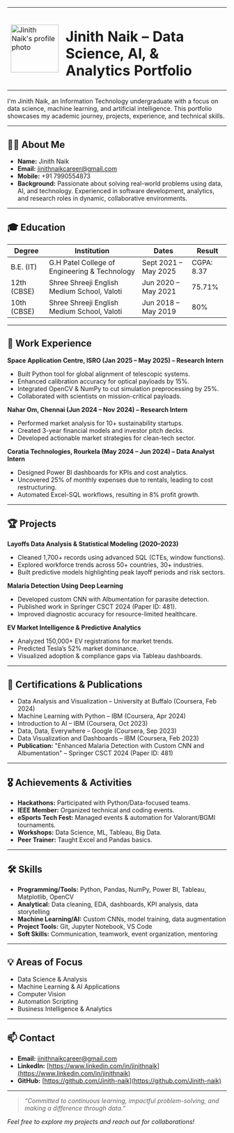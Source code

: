 <table>
  <tr>
    <td>
      <img src="Images/profilephoto.JPG" alt="Jinith Naik's profile photo" width="110"/>
    </td>
    <td>
      <h1>Jinith Naik – Data Science, AI, & Analytics Portfolio</h1>
    </td>
  </tr>
</table>

I'm Jinith Naik, an Information Technology undergraduate with a focus on data science, machine learning, and artificial intelligence. This portfolio showcases my academic journey, projects, experience, and technical skills.

---

## 🧑‍💻 About Me

- **Name:** Jinith Naik  
- **Email:** [jinithnaikcareer@gmail.com](mailto:jinithnaikcareer@gmail.com)  
- **Mobile:** +91 7990554873  
- **Background:** Passionate about solving real-world problems using data, AI, and technology. Experienced in software development, analytics, and research roles in dynamic, collaborative environments.

---

## 🎓 Education

| Degree      | Institution                                   | Dates               | Result     |
|-------------|-----------------------------------------------|---------------------|------------|
| B.E. (IT)   | G.H Patel College of Engineering & Technology | Sept 2021 – May 2025| CGPA: 8.37 |
| 12th (CBSE) | Shree Shreeji English Medium School, Valoti   | Jun 2020 – May 2021 | 75.71%     |
| 10th (CBSE) | Shree Shreeji English Medium School, Valoti   | Jun 2018 – May 2019 | 80%        |

---

## 💼 Work Experience

**Space Application Centre, ISRO (Jan 2025 – May 2025) – Research Intern**
- Built Python tool for global alignment of telescopic systems.
- Enhanced calibration accuracy for optical payloads by 15%.
- Integrated OpenCV & NumPy to cut simulation preprocessing by 25%.
- Collaborated with scientists on mission-critical payloads.

**Nahar Om, Chennai (Jun 2024 – Nov 2024) – Research Intern**
- Performed market analysis for 10+ sustainability startups.
- Created 3-year financial models and investor pitch decks.
- Developed actionable market strategies for clean-tech sector.

**Coratia Technologies, Rourkela (May 2024 – Jun 2024) – Data Analyst Intern**
- Designed Power BI dashboards for KPIs and cost analytics.
- Uncovered 25% of monthly expenses due to rentals, leading to cost restructuring.
- Automated Excel-SQL workflows, resulting in 8% profit growth.

---

## 🏆 Projects

**Layoffs Data Analysis & Statistical Modeling (2020–2023)**
- Cleaned 1,700+ records using advanced SQL (CTEs, window functions).
- Explored workforce trends across 50+ countries, 30+ industries.
- Built predictive models highlighting peak layoff periods and risk sectors.

**Malaria Detection Using Deep Learning**
- Developed custom CNN with Albumentation for parasite detection.
- Published work in Springer CSCT 2024 (Paper ID: 481).
- Improved diagnostic accuracy for resource-limited healthcare.

**EV Market Intelligence & Predictive Analytics**
- Analyzed 150,000+ EV registrations for market trends.
- Predicted Tesla’s 52% market dominance.
- Visualized adoption & compliance gaps via Tableau dashboards.

---

## 📜 Certifications & Publications

- Data Analysis and Visualization – University at Buffalo (Coursera, Feb 2024)
- Machine Learning with Python – IBM (Coursera, Apr 2024)
- Introduction to AI – IBM (Coursera, Oct 2023)
- Data, Data, Everywhere – Google (Coursera, Sep 2023)
- Data Visualization and Dashboards – IBM (Coursera, Feb 2023)
- **Publication:** "Enhanced Malaria Detection with Custom CNN and Albumentation" – Springer CSCT 2024 (Paper ID: 481)

---

## 🎖️ Achievements & Activities

- **Hackathons:** Participated with Python/Data-focused teams.
- **IEEE Member:** Organized technical and coding events.
- **eSports Tech Fest:** Managed events & automation for Valorant/BGMI tournaments.
- **Workshops:** Data Science, ML, Tableau, Big Data.
- **Peer Trainer:** Taught Excel and Pandas basics.

---

## 🛠️ Skills

- **Programming/Tools:** Python, Pandas, NumPy, Power BI, Tableau, Matplotlib, OpenCV
- **Analytical:** Data cleaning, EDA, dashboards, KPI analysis, data storytelling
- **Machine Learning/AI:** Custom CNNs, model training, data augmentation
- **Project Tools:** Git, Jupyter Notebook, VS Code
- **Soft Skills:** Communication, teamwork, event organization, mentoring

---

## 💡 Areas of Focus

- Data Science & Analysis
- Machine Learning & AI Applications
- Computer Vision
- Automation Scripting
- Business Intelligence & Analytics

---

## 📫 Contact

- **Email:** [jinithnaikcareer@gmail.com](mailto:jinithnaikcareer@gmail.com)
- **LinkedIn:** [https://www.linkedin.com/in/jinithnaik](https://www.linkedin.com/in/jinithnaik)
- **GitHub:** [https://github.com/Jinith-naik](https://github.com/Jinith-naik)

---

> *“Committed to continuous learning, impactful problem-solving, and making a difference through data.”*

*Feel free to explore my projects and reach out for collaborations!*
